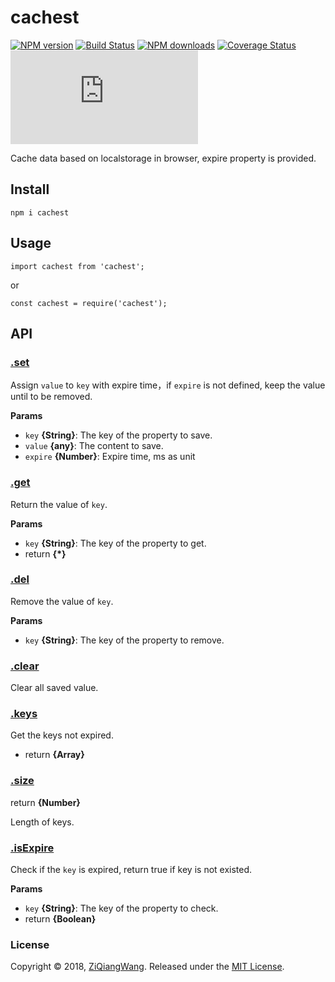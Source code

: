 # cachest
[![NPM version][npm-badge]][npm-url]
[![Build Status][travis-badge]][travis-url]
[![NPM downloads][npm-downloads]][npm-url]
[![Coverage Status][coveralls-badge]][coveralls-url]
[![gzip](http://img.badgesize.io/https://unpkg.com/cachest/lib/cachest.min.js?compression=gzip)][unpkg-url]


[npm-badge]: https://img.shields.io/npm/v/cachest.svg
[npm-url]: https://www.npmjs.com/package/cachest
[npm-downloads]: https://img.shields.io/npm/dm/cachest.svg
[travis-badge]: https://www.travis-ci.org/ZiQiangWang/cachest.svg?branch=master
[travis-url]: https://www.travis-ci.org/ZiQiangWang/cachest
[unpkg-url]: https://unpkg.com/cachest/lib/cachest.min.js
[coveralls-badge]: https://coveralls.io/repos/ZiQiangWang/cachest/badge.svg?branch=master
[coveralls-url]: https://coveralls.io/github/ZiQiangWang/cachest

<!-- [![NPM version](https://img.shields.io/npm/v/cachest.svg?style=flat)](https://www.npmjs.com/package/cachest) [![NPM monthly downloads](https://img.shields.io/npm/dm/cachest.svg?style=flat)](https://npmjs.org/package/cachest) -->
Cache data based on localstorage in browser, expire property is provided.

## Install

```
npm i cachest
```

## Usage

```Js
import cachest from 'cachest';
```

or

```Js
const cachest = require('cachest');
```

## API

### [.set](src/index.js#L20)

Assign `value` to `key` with expire time，if `expire` is not defined, keep the value until to be removed.

**Params**

* `key` **{String}**: The key of the property to save.
* `value` **{any}**: The content to save.
* `expire` **{Number}**: Expire time, ms as unit

### [.get](src/index.js#L36)

Return the value of `key`.

**Params**

- `key` **{String}**: The key of the property to get.
- return **{*}**

### [.del](src/index.js#L46)

Remove the value of `key`.

**Params**

- `key` **{String}**: The key of the property to remove.

### [.clear](src/index.js#L50)

Clear all saved value.

### [.keys](src/index.js#L59)

Get the keys not expired.

- return **{Array}**

### [.size](src/index.js#L73)

return **{Number}**

Length of keys.

### [.isExpire](src/index.js#L76)

Check if the `key` is expired, return true if key is not existed.

**Params**

- `key` **{String}**: The key of the property to check.
- return **{Boolean}**



### License

Copyright © 2018, [ZiQiangWang](https://github.com/ZiQiangWang).
Released under the [MIT License](LICENSE).

